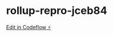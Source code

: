 # rollup-repro-jceb84

[Edit in Codeflow ⚡️](https://stackblitz.com/~/github.com/npenin/rollup-repro-jceb84)